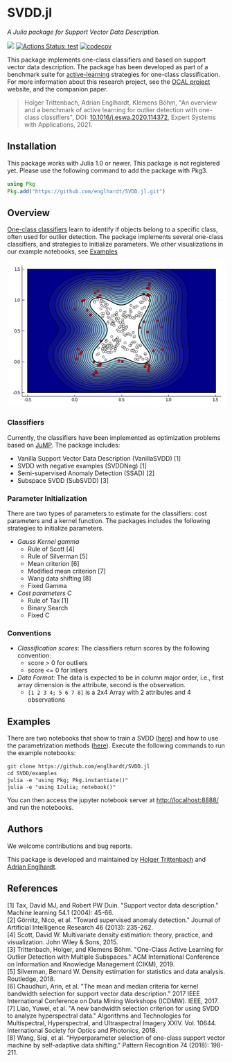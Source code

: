 # SVDD.jl
_A Julia package for Support Vector Data Description._

[![][docs-master-img]][docs-master-url]
[![Actions Status: test](https://github.com/englhardt/SVDD.jl/actions/workflows/ci.yml/badge.svg)](https://github.com/englhardt/SVDD.jl/actions)
[![codecov](https://codecov.io/gh/englhardt/SVDD.jl/branch/master/graph/badge.svg?token=QH8JQREEIH)](https://codecov.io/gh/englhardt/SVDD.jl)

This package implements one-class classifiers and based on support vector data description.
The package has been developed as part of a benchmark suite for [active-learning](https://en.wikipedia.org/wiki/Active_learning_(machine_learning)) strategies for one-class classification. For more information about this research project, see the [OCAL project](https://www.ipd.kit.edu/ocal/) website, and the companion paper.

> Holger Trittenbach, Adrian Englhardt, Klemens Böhm, "An overview and a benchmark of active learning for outlier detection with one-class classifiers", DOI: [10.1016/j.eswa.2020.114372](https://doi.org/10.1016/j.eswa.2020.114372), Expert Systems with Applications, 2021.

## Installation
This package works with Julia 1.0 or newer.
This package is not registered yet. Please use the following command to add the package with Pkg3.
```Julia
using Pkg
Pkg.add("https://github.com/englhardt/SVDD.jl.git")
```

## Overview

[One-class classifiers](https://en.wikipedia.org/wiki/One-class_classification) learn to identify if objects belong to a specific class, often used for outlier detection.
The package implements several one-class classifiers, and strategies to initialize parameters.
We other visualizations in our example notebooks, see [Examples](#examples)

![SVDD](examples/SVDD_example.png)

### Classifiers

Currently, the classifiers have been implemented as optimization problems based on [JuMP](https://github.com/JuliaOpt/JuMP.jl).
The package includes:

* Vanilla Support Vector Data Description (VanillaSVDD) [1]
* SVDD with negative examples (SVDDNeg) [1]
* Semi-supervised Anomaly Detection (SSAD) [2]
* Subspace SVDD (SubSVDD) [3]

### Parameter Initialization

There are two types of parameters to estimate for the classifiers: cost parameters and a kernel function.
The packages includes the following strategies to initialize parameters.

* _Gauss Kernel gamma_
  * Rule of Scott [4]
  * Rule of Silverman [5]
  * Mean criterion [6]
  * Modified mean criterion [7]
  * Wang data shifting [8]
  * Fixed Gamma
* _Cost parameters C_
  * Rule of Tax [1]
  * Binary Search
  * Fixed C

### Conventions
* _Classification scores:_ The classifiers return scores by the following convention:
  * score > 0 for outliers
  * score <= 0 for inliers
* _Data Format:_ The data is expected to be in column major order, i.e., first array dimension is the attribute, second is the observation.
  * `[1 2 3 4; 5 6 7 8]` is a 2x4 Array with 2 attributes and 4 observations


## Examples

There are two notebooks that show to train a SVDD ([here](examples/svdd_training.ipynb)) and how to use the parametrization methods ([here](examples/svdd_parametrization.ipynb)).
Execute the following commands to run the example notebooks:
```
git clone https://github.com/englhardt/SVDD.jl
cd SVDD/examples
julia -e "using Pkg; Pkg.instantiate()"
julia -e "using IJulia; notebook()"
```
You can then access the jupyter notebook server at [http://localhost:8888/](http://localhost:8888/) and run the notebooks.

## Authors
We welcome contributions and bug reports.

This package is developed and maintained by [Holger Trittenbach](https://github.com/holtri/) and [Adrian Englhardt](https://github.com/englhardt).

## References

[1] Tax, David MJ, and Robert PW Duin. "Support vector data description." Machine learning 54.1 (2004): 45-66.<br>
[2] Görnitz, Nico, et al. "Toward supervised anomaly detection." Journal of Artificial Intelligence Research 46 (2013): 235-262.<br>
[4] Scott, David W. Multivariate density estimation: theory, practice, and visualization. John Wiley & Sons, 2015.<br>
[3] Trittenbach, Holger, and Klemens Böhm. "One-Class Active Learning for Outlier Detection with Multiple Subspaces." ACM International Conference on Information and Knowledge Management (CIKM), 2019.<br>
[5] Silverman, Bernard W. Density estimation for statistics and data analysis. Routledge, 2018.<br>
[6] Chaudhuri, Arin, et al. "The mean and median criteria for kernel bandwidth selection for support vector data description." 2017 IEEE International Conference on Data Mining Workshops (ICDMW). IEEE, 2017.<br>
[7] Liao, Yuwei, et al. "A new bandwidth selection criterion for using SVDD to analyze hyperspectral data." Algorithms and Technologies for Multispectral, Hyperspectral, and Ultraspectral Imagery XXIV. Vol. 10644. International Society for Optics and Photonics, 2018.<br>
[8] Wang, Siqi, et al. "Hyperparameter selection of one-class support vector machine by self-adaptive data shifting." Pattern Recognition 74 (2018): 198-211.

[docs-master-img]: https://img.shields.io/badge/docs-master-blue.svg
[docs-master-url]: https://englhardt.github.io/SVDD.jl/latest
